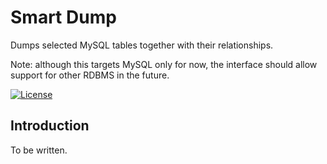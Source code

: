 # Smart Dump

Dumps selected MySQL tables together with their relationships.

Note: although this targets MySQL only for now, the interface should allow support for other RDBMS in the future.

[![License](https://img.shields.io/badge/license-MIT-blue.svg)](http://opensource.org/licenses/MIT)

## Introduction

To be written.
